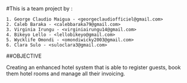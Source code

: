 #This is a team project by :  

    1. George Claudio Maigua - <georgeclaudiofficiel@gmail.com>  
    2. Caleb Baraka - <calebbaraka79@gmail.com>  
    3. Virginia Irungu - <virginiairungu14@gmail.com>  
    4. Bikeyo Lello - <lellobikeyo@gmail.com>  
    5. Wycklife Omondi - <omondiwicky2003@gmail.com>  
    6. Clara Sulo - <suloclara3@gmail.com>  

##OBJECTIVE   

Creating an enhanced hotel system that is able to register guests, book them hotel rooms and manage all their invoicing.

